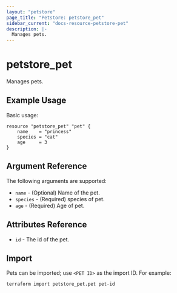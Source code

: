 ```yaml
---
layout: "petstore"
page_title: "Petstore: petstore_pet"
sidebar_current: "docs-resource-petstore-pet"
description: |-
  Manages pets.
---
```


# petstore_pet

Manages pets.

## Example Usage

Basic usage:

```hcl
resource "petstore_pet" "pet" {
    name    = "princess"
    species = "cat"
    age     = 3
}
```

## Argument Reference

The following arguments are supported:

* `name` - (Optional) Name of the pet.
* `species` - (Required) species of pet.
* `age` - (Required) Age of pet.

## Attributes Reference

* `id` - The id of the pet.

## Import

Pets can be imported; use `<PET ID>` as the import ID. For
example:

```shell
terraform import petstore_pet.pet pet-id
```